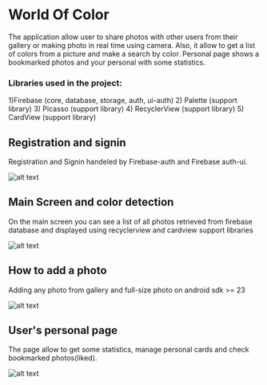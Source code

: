 # World Of Color

The application allow user to share photos with other users from their gallery or making photo in real time using camera. Also, it allow to get a list of colors from a picture and make a search by color. Personal page shows a bookmarked photos and your personal with some statistics.

### Libraries used in the project:
1)Firebase (core, database, storage, auth, ui-auth)
2) Palette (support library)
3) Picasso (support library)
4) RecyclerView (support library)
5) CardView (support library)

## Registration and signin
Registration and Signin handeled by Firebase-auth and Firebase auth-ui.

![alt text](https://github.com/edgarzapeka/COMP-3617/blob/master/githubPhotos/world_of_color/reg_and_signin.gif)

## Main Screen and color detection
On the main screen you can see a list of all photos retrieved from firebase database and displayed using recyclerview and cardview support libraries

![alt text](https://github.com/edgarzapeka/COMP-3617/blob/master/githubPhotos/world_of_color/main_screen_and_color.gif)

## How to add a photo
Adding any photo from gallery and full-size photo on android sdk >= 23

![alt text](https://github.com/edgarzapeka/COMP-3617/blob/master/githubPhotos/world_of_color/add_photo.gif)

## User's personal page
The page allow to get some statistics, manage personal cards and check bookmarked photos(liked).

![alt text](https://github.com/edgarzapeka/COMP-3617/blob/master/githubPhotos/world_of_color/user_page.gif)
